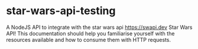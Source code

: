 # star-wars-api-testing
A NodeJS API to integrate with the star wars api https://swapi.dev
Star Wars API! This documentation should help you familiarise yourself with the resources available and how to consume them with HTTP requests.

